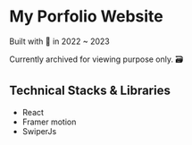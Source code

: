 # My Porfolio Website

Built with 💖 in 2022 ~ 2023

Currently archived for viewing purpose only. 🗃️

## Technical Stacks & Libraries 
- React
- Framer motion
- SwiperJs
